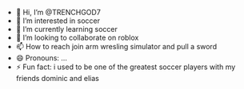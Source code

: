 - 👋 Hi, I’m @TRENCHGOD7 
- 👀 I’m interested in soccer
- 🌱 I’m currently learning soccer
- 💞️ I’m looking to collaborate on roblox
- 📫 How to reach join arm wresling simulator and pull a sword
- 😄 Pronouns: ...
- ⚡ Fun fact: i used to be one of the greatest soccer players with my friends dominic and elias

<!---
TRENCHGOD7/TRENCHGOD7 is a ✨ special ✨ repository because its `README.md` (this file) appears on your GitHub profile.
You can click the Preview link to take a look at your changes.
--->
